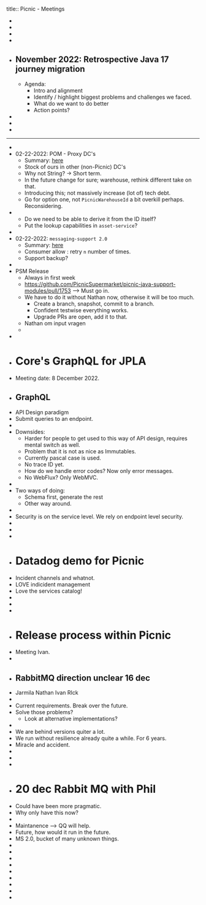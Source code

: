 title:: Picnic - Meetings

-
-
-
-
- ## November 2022: Retrospective Java 17 journey migration
	- Agenda:
		- Intro and alignment
		- Identify / highlight biggest problems and challenges we faced.
		- What do we want to do better
		- Action points?
-
-
-
- ---
-
- 02-22-2022: POM - Proxy DC's
	- Summary: [here](https://github.com/PicnicSupermarket/picnic-java-support-modules/pull/1753#issuecomment-1047655869)
	- Stock of ours in other (non-Picnic) DC's
	- Why not String? -> Short term.
	- In the future change for sure; warehouse, rethink different take on that.
	- Introducing this; not massively increase (lot of) tech debt.
	- Go for option one, not `PicnicWarehouseId` a bit overkill perhaps. Reconsidering.
-
	- Do we need to be able to derive it from the ID itself?
	- Put the lookup capabilities in `asset-service`?
-
- 02-22-2022: `messaging-support 2.0`
	- Summary: [here](https://teampicnic.slack.com/archives/GM1TJ5YNB/p1645031314477989)
	- Consumer allow : retry `n` number of times.
	- Support backup?
-
- PSM Release
	- Always in first week
	- https://github.com/PicnicSupermarket/picnic-java-support-modules/pull/1753 --> Must go in.
	- We have to do it without Nathan now, otherwise it will be too much.
		- Create a branch, snapshot, commit to a branch.
		- Confident testwise everything works.
		- Upgrade PRs are open, add it to that.
	- Nathan om input vragen
	-
-
- # Core's GraphQL for JPLA
- Meeting date: 8 December 2022.
- ## GraphQL
- API Design paradigm
- Submit queries to an endpoint.
-
- Downsides:
	- Harder for people to get used to this way of API design, requires mental switch as well.
	- Problem that it is not as nice as Immutables.
	- Currently pascal case is used.
	- No trace ID yet.
	- How do we handle error codes? Now only error messages.
	- No WebFlux? Only WebMVC.
-
- Two ways of doing:
	- Schema first, generate the rest
	- Other way around.
-
- Security is on the service level. We rely on endpoint level security.
-
-
-
- # Datadog demo for Picnic
- Incident channels and whatnot.
- LOVE indicident management
- Love the services catalog!
-
-
-
- # Release process within Picnic
- Meeting Ivan.
-
- ## RabbitMQ direction unclear 16 dec
- Jarmila Nathan Ivan RIck
-
- Current requirements. Break over the future.
- Solve those problems?
	- Look at alternative implementations?
-
- We are behind versions quiter a lot.
- We run without resilience already quite a while. For 6 years.
- Miracle and accident.
-
-
-
- # 20 dec Rabbit MQ with Phil
- Could have been more pragmatic.
- Why only have this now?
-
- Maintanence --> QQ will help.
- Future, how would it run in the future.
- MS 2.0, bucket of many unknown things.
-
-
-
-
-
-
-
-
-